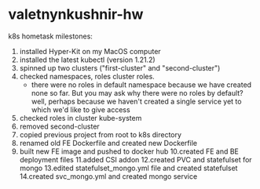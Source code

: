 # valetnynkushnir-hw

k8s hometask milestones:
1. installed Hyper-Kit on my MacOS computer
2. installed the latest kubectl (version 1.21.2)
3. spinned up two clusters ("first-cluster" and "second-cluster")
4. checked namespaces, roles cluster roles.
	* there were no roles in default namespace because we have created none so far. But you may ask why there were no roles by default? well, perhaps because we haven't created a single service yet to which we'd like to give access
5. checked roles in cluster kube-system
6. removed second-cluster
7. copied previous project from root to k8s directory
8. renamed old FE Dockerfile and created new Dockerfile
9. built new FE image and pushed to docker hub
10.created FE and BE deployment files
11.added CSI addon
12.created PVC and statefulset for mongo
13.edited statefulset_mongo.yml file and created statefulset
14.created svc_mongo.yml and created mongo service
